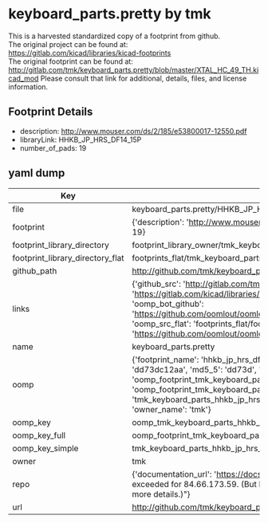 # keyboard_parts.pretty by tmk  
This is a harvested standardized copy of a footprint from github.  
The original project can be found at:  
https://gitlab.com/kicad/libraries/kicad-footprints  
The original footprint can be found at:
http://gitlab.com/tmk/keyboard_parts.pretty/blob/master/XTAL_HC_49_TH.kicad_mod
Please consult that link for additional, details, files, and license information.  
## Footprint Details
* description: http://www.mouser.com/ds/2/185/e53800017-12550.pdf  
* libraryLink: HHKB_JP_HRS_DF14_15P  
* number_of_pads: 19  
## yaml dump  
| Key | Value |  
| --- | --- |  
| file | keyboard_parts.pretty/HHKB_JP_HRS_DF14_15P.kicad_mod |  
| footprint | {'description': 'http://www.mouser.com/ds/2/185/e53800017-12550.pdf', 'libraryLink': 'HHKB_JP_HRS_DF14_15P', 'number_of_pads': 19} |  
| footprint_library_directory | footprint_library_owner/tmk_keyboard_parts.pretty |  
| footprint_library_directory_flat | footprints_flat/tmk_keyboard_parts_hhkb_jp_hrs_df14_15p/working |  
| github_path | http://github.com/tmk/keyboard_parts.pretty/blob/master/HHKB_JP_HRS_DF14_15P.kicad_mod |  
| links | {'github_src': 'http://gitlab.com/tmk/keyboard_parts.pretty/blob/master/XTAL_HC_49_TH.kicad_mod', 'github_src_repo': 'https://gitlab.com/kicad/libraries/kicad-footprints', 'oomp_bot': 'footprints/tmk_keyboard_parts_hhkb_jp_hrs_df14_15p/working', 'oomp_bot_github': 'https://github.com/oomlout/oomlout_oomp_footprint_bot/tree/main/footprints/tmk_keyboard_parts_hhkb_jp_hrs_df14_15p/working', 'oomp_src_flat': 'footprints_flat/footprints_flat/tmk_keyboard_parts_hhkb_jp_hrs_df14_15p/working', 'oomp_src_flat_github': 'https://github.com/oomlout/oomlout_oomp_footprint_src/tree/main/footprints_flat/tmk_keyboard_parts_hhkb_jp_hrs_df14_15p/working'} |  
| name | keyboard_parts.pretty |  
| oomp | {'footprint_name': 'hhkb_jp_hrs_df14_15p', 'library_name': 'keyboard_parts', 'md5': 'dd73dc12aa0f67fb3835ed23d76ca4f2', 'md5_10': 'dd73dc12aa', 'md5_5': 'dd73d', 'md5_6': 'dd73dc', 'oomp_key': 'oomp_tmk_keyboard_parts_hhkb_jp_hrs_df14_15p', 'oomp_key_extra': 'oomp_footprint_tmk_keyboard_parts_hhkb_jp_hrs_df14_15p', 'oomp_key_full': 'oomp_footprint_tmk_keyboard_parts_hhkb_jp_hrs_df14_15p_dd73dc', 'oomp_key_simple': 'tmk_keyboard_parts_hhkb_jp_hrs_df14_15p', 'original_filename': 'keyboard_parts.pretty/HHKB_JP_HRS_DF14_15P.kicad_mod', 'owner_name': 'tmk'} |  
| oomp_key | oomp_tmk_keyboard_parts_hhkb_jp_hrs_df14_15p |  
| oomp_key_full | oomp_footprint_tmk_keyboard_parts_hhkb_jp_hrs_df14_15p |  
| oomp_key_simple | tmk_keyboard_parts_hhkb_jp_hrs_df14_15p |  
| owner | tmk |  
| repo | {'documentation_url': 'https://docs.github.com/rest/overview/resources-in-the-rest-api#rate-limiting', 'message': "API rate limit exceeded for 84.66.173.59. (But here's the good news: Authenticated requests get a higher rate limit. Check out the documentation for more details.)"} |  
| url | http://github.com/tmk/keyboard_parts.pretty |  

